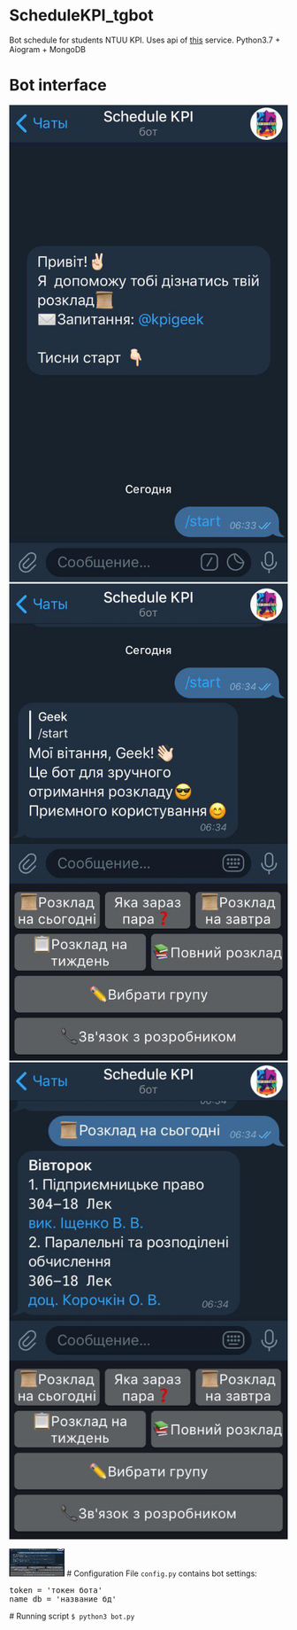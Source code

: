 # ScheduleKPI_tgbot
Bot schedule for students NTUU KPI.
Uses api of [this](https://rozklad.org.ua) service.
Python3.7 + Aiogram + MongoDB
# Bot interface
![](https://github.com/iantoshkai/ScheduleKPI_tgbot/blob/master/img/1.jpg) 
![](https://github.com/iantoshkai/ScheduleKPI_tgbot/blob/master/img/2.jpg ) 
![](https://github.com/iantoshkai/ScheduleKPI_tgbot/blob/master/img/3.jpg ) 

<img src="https://github.com/iantoshkai/ScheduleKPI_tgbot/blob/master/img/3.jpg" width="100" height="50">
# Configuration
File <code>config.py</code> contains bot settings:
<pre>token = 'токен бота'
name_db = 'название бд'</pre>
# Running script
<code>$ python3 bot.py</code>


